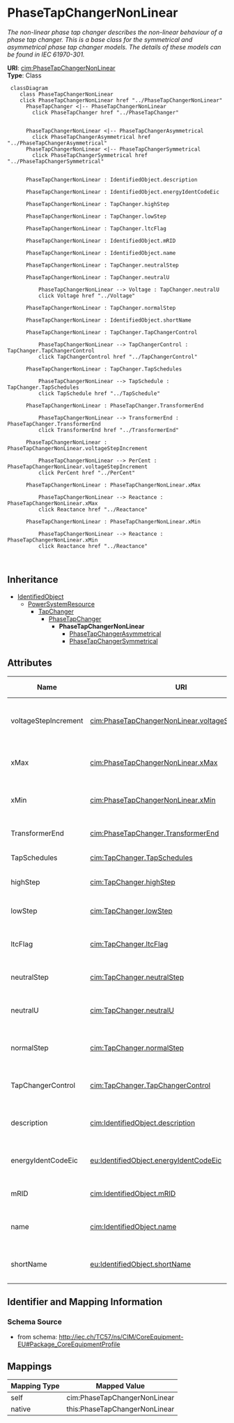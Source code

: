 # PhaseTapChangerNonLinear


_The non-linear phase tap changer describes the non-linear behaviour of a phase tap changer. This is a base class for the symmetrical and asymmetrical phase tap changer models. The details of these models can be found in IEC 61970-301._





**URI**: [cim:PhaseTapChangerNonLinear](http://iec.ch/TC57/CIM100#PhaseTapChangerNonLinear)<br />
**Type**: Class




```mermaid
 classDiagram
    class PhaseTapChangerNonLinear
    click PhaseTapChangerNonLinear href "../PhaseTapChangerNonLinear"
      PhaseTapChanger <|-- PhaseTapChangerNonLinear
        click PhaseTapChanger href "../PhaseTapChanger"
      

      PhaseTapChangerNonLinear <|-- PhaseTapChangerAsymmetrical
        click PhaseTapChangerAsymmetrical href "../PhaseTapChangerAsymmetrical"
      PhaseTapChangerNonLinear <|-- PhaseTapChangerSymmetrical
        click PhaseTapChangerSymmetrical href "../PhaseTapChangerSymmetrical"
      
      
      PhaseTapChangerNonLinear : IdentifiedObject.description
        
      PhaseTapChangerNonLinear : IdentifiedObject.energyIdentCodeEic
        
      PhaseTapChangerNonLinear : TapChanger.highStep
        
      PhaseTapChangerNonLinear : TapChanger.lowStep
        
      PhaseTapChangerNonLinear : TapChanger.ltcFlag
        
      PhaseTapChangerNonLinear : IdentifiedObject.mRID
        
      PhaseTapChangerNonLinear : IdentifiedObject.name
        
      PhaseTapChangerNonLinear : TapChanger.neutralStep
        
      PhaseTapChangerNonLinear : TapChanger.neutralU
        
          PhaseTapChangerNonLinear --> Voltage : TapChanger.neutralU
          click Voltage href "../Voltage"
        
      PhaseTapChangerNonLinear : TapChanger.normalStep
        
      PhaseTapChangerNonLinear : IdentifiedObject.shortName
        
      PhaseTapChangerNonLinear : TapChanger.TapChangerControl
        
          PhaseTapChangerNonLinear --> TapChangerControl : TapChanger.TapChangerControl
          click TapChangerControl href "../TapChangerControl"
        
      PhaseTapChangerNonLinear : TapChanger.TapSchedules
        
          PhaseTapChangerNonLinear --> TapSchedule : TapChanger.TapSchedules
          click TapSchedule href "../TapSchedule"
        
      PhaseTapChangerNonLinear : PhaseTapChanger.TransformerEnd
        
          PhaseTapChangerNonLinear --> TransformerEnd : PhaseTapChanger.TransformerEnd
          click TransformerEnd href "../TransformerEnd"
        
      PhaseTapChangerNonLinear : PhaseTapChangerNonLinear.voltageStepIncrement
        
          PhaseTapChangerNonLinear --> PerCent : PhaseTapChangerNonLinear.voltageStepIncrement
          click PerCent href "../PerCent"
        
      PhaseTapChangerNonLinear : PhaseTapChangerNonLinear.xMax
        
          PhaseTapChangerNonLinear --> Reactance : PhaseTapChangerNonLinear.xMax
          click Reactance href "../Reactance"
        
      PhaseTapChangerNonLinear : PhaseTapChangerNonLinear.xMin
        
          PhaseTapChangerNonLinear --> Reactance : PhaseTapChangerNonLinear.xMin
          click Reactance href "../Reactance"
        
      
```





## Inheritance
* [IdentifiedObject](IdentifiedObject.md)
    * [PowerSystemResource](PowerSystemResource.md)
        * [TapChanger](TapChanger.md)
            * [PhaseTapChanger](PhaseTapChanger.md)
                * **PhaseTapChangerNonLinear**
                    * [PhaseTapChangerAsymmetrical](PhaseTapChangerAsymmetrical.md)
                    * [PhaseTapChangerSymmetrical](PhaseTapChangerSymmetrical.md)



## Attributes


| Name | URI | Cardinality and Range | Description | Inheritance |
| ---  | --- | --- | --- | --- |
| voltageStepIncrement | [cim:PhaseTapChangerNonLinear.voltageStepIncrement](http://iec.ch/TC57/CIM100#PhaseTapChangerNonLinear.voltageStepIncrement) | 1 <br />  [PerCent](PerCent.md)  | The voltage step increment on the out of phase winding (the PowerTransformerE... | direct |
| xMax | [cim:PhaseTapChangerNonLinear.xMax](http://iec.ch/TC57/CIM100#PhaseTapChangerNonLinear.xMax) | 1 <br />  [Reactance](Reactance.md)  | The reactance depends on the tap position according to a "u" shaped curve | direct |
| xMin | [cim:PhaseTapChangerNonLinear.xMin](http://iec.ch/TC57/CIM100#PhaseTapChangerNonLinear.xMin) | 1 <br />  [Reactance](Reactance.md)  | The reactance depend on the tap position according to a "u" shaped curve | direct |
| TransformerEnd | [cim:PhaseTapChanger.TransformerEnd](http://iec.ch/TC57/CIM100#PhaseTapChanger.TransformerEnd) | 1 <br />  [TransformerEnd](TransformerEnd.md)  | Transformer end to which this phase tap changer belongs | [PhaseTapChanger](PhaseTapChanger.md) |
| TapSchedules | [cim:TapChanger.TapSchedules](http://iec.ch/TC57/CIM100#TapChanger.TapSchedules) | * <br />  [TapSchedule](TapSchedule.md)  | A TapChanger can have TapSchedules | [TapChanger](TapChanger.md) |
| highStep | [cim:TapChanger.highStep](http://iec.ch/TC57/CIM100#TapChanger.highStep) | 1 <br />  integer  | Highest possible tap step position, advance from neutral | [TapChanger](TapChanger.md) |
| lowStep | [cim:TapChanger.lowStep](http://iec.ch/TC57/CIM100#TapChanger.lowStep) | 1 <br />  integer  | Lowest possible tap step position, retard from neutral | [TapChanger](TapChanger.md) |
| ltcFlag | [cim:TapChanger.ltcFlag](http://iec.ch/TC57/CIM100#TapChanger.ltcFlag) | 1 <br />  boolean  | Specifies whether or not a TapChanger has load tap changing capabilities | [TapChanger](TapChanger.md) |
| neutralStep | [cim:TapChanger.neutralStep](http://iec.ch/TC57/CIM100#TapChanger.neutralStep) | 1 <br />  integer  | The neutral tap step position for this winding | [TapChanger](TapChanger.md) |
| neutralU | [cim:TapChanger.neutralU](http://iec.ch/TC57/CIM100#TapChanger.neutralU) | 1 <br />  [Voltage](Voltage.md)  | Voltage at which the winding operates at the neutral tap setting | [TapChanger](TapChanger.md) |
| normalStep | [cim:TapChanger.normalStep](http://iec.ch/TC57/CIM100#TapChanger.normalStep) | 1 <br />  integer  | The tap step position used in "normal" network operation for this winding | [TapChanger](TapChanger.md) |
| TapChangerControl | [cim:TapChanger.TapChangerControl](http://iec.ch/TC57/CIM100#TapChanger.TapChangerControl) | 0..1 <br />  [TapChangerControl](TapChangerControl.md)  | The regulating control scheme in which this tap changer participates | [TapChanger](TapChanger.md) |
| description | [cim:IdentifiedObject.description](http://iec.ch/TC57/CIM100#IdentifiedObject.description) | 0..1 <br />  string  | The description is a free human readable text describing or naming the object | [IdentifiedObject](IdentifiedObject.md) |
| energyIdentCodeEic | [eu:IdentifiedObject.energyIdentCodeEic](http://iec.ch/TC57/CIM100-European#IdentifiedObject.energyIdentCodeEic) | 0..1 <br />  string  | The attribute is used for an exchange of the EIC code (Energy identification ... | [IdentifiedObject](IdentifiedObject.md) |
| mRID | [cim:IdentifiedObject.mRID](http://iec.ch/TC57/CIM100#IdentifiedObject.mRID) | 1 <br />  string  | Master resource identifier issued by a model authority | [IdentifiedObject](IdentifiedObject.md) |
| name | [cim:IdentifiedObject.name](http://iec.ch/TC57/CIM100#IdentifiedObject.name) | 1 <br />  string  | The name is any free human readable and possibly non unique text naming the o... | [IdentifiedObject](IdentifiedObject.md) |
| shortName | [eu:IdentifiedObject.shortName](http://iec.ch/TC57/CIM100-European#IdentifiedObject.shortName) | 0..1 <br />  string  | The attribute is used for an exchange of a human readable short name with len... | [IdentifiedObject](IdentifiedObject.md) |









## Identifier and Mapping Information







### Schema Source


* from schema: http://iec.ch/TC57/ns/CIM/CoreEquipment-EU#Package_CoreEquipmentProfile





## Mappings

| Mapping Type | Mapped Value |
| ---  | ---  |
| self | cim:PhaseTapChangerNonLinear |
| native | this:PhaseTapChangerNonLinear |




